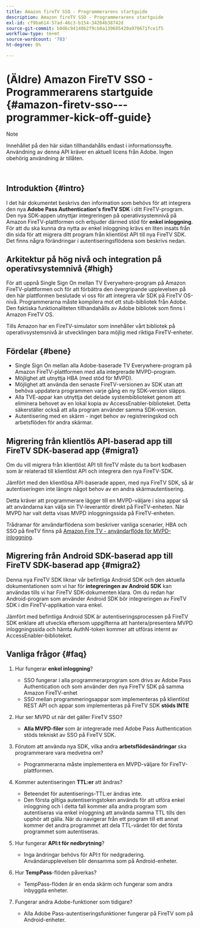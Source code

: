 ```yaml
---
title: Amazon fireTV SSO - Programmerarens startguide
description: Amazon fireTV SSO - Programmerarens startguide
exl-id: cf9ba614-57ad-46c3-b154-34204b38742d
source-git-commit: b0d6c94148b2f9cb8a139685420a970671fce1f5
workflow-type: tm+mt
source-wordcount: '783'
ht-degree: 0%

---
```


# (Äldre) Amazon FireTV SSO - Programmerarens startguide {#amazon-firetv-sso---programmer-kick-off-guide}

>[!NOTE]
>
>Innehållet på den här sidan tillhandahålls endast i informationssyfte. Användning av denna API kräver en aktuell licens från Adobe. Ingen obehörig användning är tillåten.

</br>

## Introduktion {#intro}

I det här dokumentet beskrivs den information som behövs för att integrera den nya **Adobe Pass Authentication&#39;s fireTV SDK** i ditt FireTV-program. Den nya SDK-appen utnyttjar integreringen på operativsystemnivå på Amazon FireTV-plattformen och erbjuder därmed stöd för **enkel inloggning**. För att du ska kunna dra nytta av enkel inloggning krävs en liten insats från din sida för att migrera ditt program från klientlöst API till nya FireTV SDK. Det finns några förändringar i autentiseringsflödena som beskrivs nedan.

## Arkitektur på hög nivå och integration på operativsystemnivå {#high}

För att uppnå Single Sign On mellan TV Everywhere-program på Amazon FireTV-plattformen och för att förbättra den övergripande upplevelsen på den här plattformen beslutade vi oss för att integrera vår SDK på FireTV OS-nivå. Programmerarna måste kompilera mot ett stub-bibliotek från Adobe. Den faktiska funktionaliteten tillhandahålls av Adobe bibliotek som finns i Amazon FireTV OS.

Tills Amazon har en FireTV-simulator som innehåller vårt bibliotek på operativsystemsnivå är utvecklingen bara möjlig med riktiga FireTV-enheter.

## Fördelar {#bene}

* Single Sign On mellan alla Adobe-baserade TV Everywhere-program på Amazon FireTV-plattformen med alla integrerade MVPD-program.
* Möjlighet att utnyttja HBA (med stöd för MVPD).
* Möjlighet att använda den senaste FireTV-versionen av SDK utan att behöva uppdatera programmen varje gång en ny SDK-version släpps.
* Alla TVE-appar kan utnyttja det delade systembiblioteket genom att eliminera behovet av en lokal kopia av AccessEnabler-biblioteket. Detta säkerställer också att alla program använder samma SDK-version.
* Autentisering med en skärm - inget behov av registreringskod och arbetsflöden för andra skärmar.

## Migrering från klientlös API-baserad app till FireTV SDK-baserad app {#migra1}

Om du vill migrera från klientlöst API till fireTV måste du ta bort kodbasen som är relaterad till klientlöst API och integrera den nya FireTV-SDK.

Jämfört med den klientlösa API-baserade appen, med nya FireTV SDK, så är autentiseringen inte längre något behov av en andra skärmautentisering.

Detta kräver att programmerare lägger till en MVPD-väljare i sina appar så att användarna kan välja sin TV-leverantör direkt på FireTV-enheten. När MVPD har valt detta visas MVPD inloggningssida på FireTV-enheten.

Trådramar för användarflödena som beskriver vanliga scenarier, HBA och SSO på fireTV finns på [Amazon Fire TV - användarflöde för MVPD-inloggning](https://xd.adobe.com/view/9058288e-4b67-43a1-9d5b-5f76ede6c51e/).

## Migrering från Android SDK-baserad app till FireTV SDK-baserad app {#migra2}

Denna nya FireTV SDK liknar vår befintliga Android SDK och den aktuella dokumentationen som vi har för **integreringen av Android SDK** <!--http://tve.helpdocsonline.com/android-technical-overview-->kan användas tills vi har FireTV SDK-dokumenten klara. Om du redan har Android-program som använder Android SDK bör integreringen av FireTV SDK i din FireTV-applikation vara enkel.

Jämfört med befintliga Android SDK är autentiseringsprocessen på FireTV SDK enklare att utveckla eftersom uppgifterna att hantera/presentera MVPD inloggningssida och hämta AuthN-token kommer att utföras internt av AccessEnabler-biblioteket.

## Vanliga frågor {#faq}

1. Hur fungerar **enkel inloggning**?

   * SSO fungerar i alla programmerarprogram som drivs av Adobe Pass Authentication och som använder den nya FireTV SDK på samma Amazon FireTV-enhet
   * SSO mellan programmeringsappar som implementeras på klientlöst REST API och appar som implementeras på FireTV SDK **stöds INTE**

1. Hur ser MVPD ut när det gäller FireTV SSO?

   * **Alla MVPD-filer** som är integrerade med Adobe Pass Authentication stöds tekniskt av SSO på FireTV SDK.

1. Förutom att använda nya SDK, vilka andra **arbetsflödesändringar** ska programmerare vara medvetna om?

   * Programmerarna måste implementera en MVPD-väljare för FireTV-plattformen.

1. Kommer autentiseringen **TTL:er** att ändras?

   * Beteendet för autentiserings-TTL:er ändras inte.
   * Den första giltiga autentiseringstoken används för att utföra enkel inloggning och i detta fall kommer alla andra program som autentiseras via enkel inloggning att använda samma TTL tills den upphör att gälla. När du navigerar från ett program till ett annat kommer det andra programmet att dela TTL-värdet för det första programmet som autentiseras.

1. Hur fungerar **API:t för nedbrytning**?

   * Inga ändringar behövs för API:t för nedgradering. Användarupplevelsen blir densamma som på Android-enheter.

1. Hur **TempPass**-flöden påverkas?

   * TempPass-flöden är en enda skärm och fungerar som andra inbyggda enheter.

1. Fungerar andra Adobe-funktioner som tidigare?

   * Alla Adobe Pass-autentiseringsfunktioner fungerar på FireTV som på Android-enheter.
